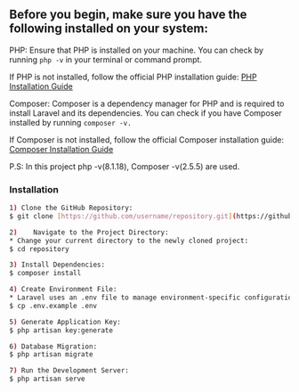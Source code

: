 ## Before you begin, make sure you have the following installed on your system:
PHP: Ensure that PHP is installed on your machine. You can check by running ```php -v``` in your terminal or command prompt.

If PHP is not installed, follow the official PHP installation guide: [PHP Installation Guide](https://www.php.net/manual/en/install.php)

Composer: Composer is a dependency manager for PHP and is required to install Laravel and its dependencies. You can check if you have Composer installed by running ```composer -v.```

If Composer is not installed, follow the official Composer installation guide: [Composer Installation Guide](https://getcomposer.org/download/)

P.S: In this project php -v(8.1.18), Composer -v(2.5.5) are used.

### Installation
```bash
1) Clone the GitHub Repository:
$ git clone [https://github.com/username/repository.git](https://github.com/khusan9889/ems.git)

2)    Navigate to the Project Directory:
* Change your current directory to the newly cloned project:
$ cd repository

3) Install Dependencies:
$ composer install

4) Create Environment File:
* Laravel uses an .env file to manage environment-specific configuration. Duplicate the .env.example file and rename it to .env:
$ cp .env.example .env

5) Generate Application Key:
$ php artisan key:generate

6) Database Migration:
$ php artisan migrate

7) Run the Development Server:
$ php artisan serve
